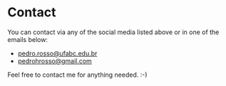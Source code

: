 # Contact

You can contact via any of the social media listed above or in one of the emails below:

* pedro.rosso@ufabc.edu.br
* pedrohrosso@gmail.com

Feel free to contact me for anything needed. :-)